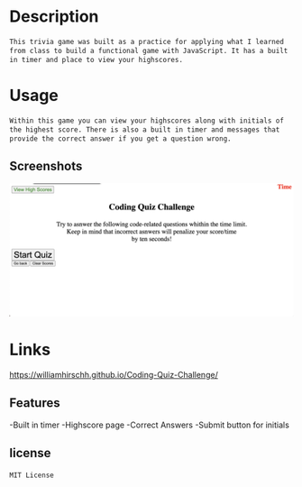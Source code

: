 # Description
    This trivia game was built as a practice for applying what I learned from class to build a functional game with JavaScript. It has a built in timer and place to view your highscores.
# Usage
    Within this game you can view your highscores along with initials of the highest score. There is also a built in timer and messages that provide the correct answer if you get a question wrong.
## Screenshots
 <img src="screenshot.png">

# Links
https://williamhirschh.github.io/Coding-Quiz-Challenge/

## Features
-Built in timer
 -Highscore page
 -Correct Answers
 -Submit button for initials

## license
    MIT License